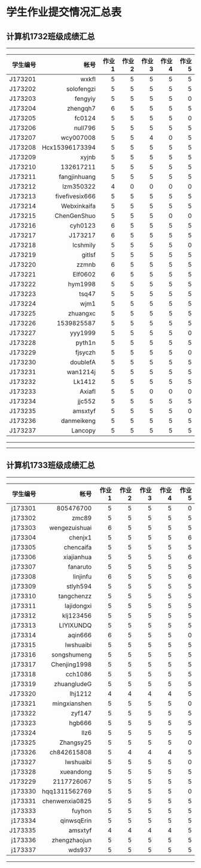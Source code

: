 ﻿# 学生作业提交情况汇总表
## 计算机1732班级成绩汇总
---
学生编号|帐号|作业1|作业2|作业3|作业4|作业5
---:|---:|---:|---:|---:|---:|---:
J173201|wxkfl		|5|5|5|5|5
J173202|solofengzi	|5|5|5|5|5
J173203|fengyiy		|5|5|5|5|0
J173204|zhengqh7	|6|5|5|5|5
J173205|fc0124		|5|5|5|5|0
J173206|null796		|5|5|5|5|5
J173207|wcy007008	|5|5|4|0|5
J173208|Hcx15396173394	|5|5|5|5|5
J173209|xyjnb		|5|5|5|5|5
J173210|132617211	|5|5|5|5|5
J173211|fangjinhuang	|5|5|5|5|5
J173212|lzm350322	|4|0|0|0|0
J173213|fivefivesix666	|5|5|5|5|5
J173214|Webxinkaifa	|5|5|5|5|5
J173215|ChenGenShuo	|5|5|5|0|0
J173216|cyh0123		|6|5|5|5|5
J173217|J173217		|6|5|5|5|5
J173218|lcshmily	|5|5|5|5|0
J173219|gitlsf		|5|5|5|5|5
J173220|zzmnb|6		|5|5|5|5
J173221|Elf0602		|6|5|5|5|5
J173222|hym1998		|5|5|5|5|5
J173223|tsq47		|5|5|5|5|5
J173224|wjm1		|5|5|5|5|5
J173225|zhuangxc	|5|5|5|5|5
J173226|1539825587	|5|5|5|5|5
J173227|yyy1999		|5|5|5|5|0
J173228|pyth1n		|5|5|5|5|5
J173229|fjsyczh		|5|5|5|5|0
J173230|doublefA	|5|5|5|5|5
J173231|wan1214j	|5|5|5|5|5
J173232|Lk1412		|5|5|5|5|5
J173233|Axiafl		|5|5|0|0|0
J173234|jjc552		|5|5|5|5|5
J173235|amsxtyf		|5|5|5|5|0
J173236|danmeikeng	|5|5|5|5|5
J173237|Lancopy		|5|5|5|5|5
---

---
## 计算机1733班级成绩汇总
---
学生编号|帐号|作业1|作业2|作业3|作业4|作业5
---:|---:|---:|---:|---:|---:|---:
j173301|805476700	|5|5|5|5|0
j173302|zmc89		|5|5|5|5|5
j173303|wengezuishuai	|6|5|5|5|5
j173304|chenjx1		|5|5|5|5|6
j173305|chencaifa	|5|5|5|5|5
j173306|xiajianhua	|5|5|5|5|6
j173307|fanaruto	|5|5|5|5|5
j173308|linjinfu	|6|5|5|5|6
j173309|stlyh594	|5|5|5|5|5
j173310|tangchenzz	|5|5|5|5|5
j173311|lajidongxi	|5|5|5|5|5
j173312|klj123456	|5|5|5|5|5
j173313|LIYIXUNDQ	|5|5|5|5|5
j173314|aqin666|6	|5|5|5|0
j173315|lwshuaibi	|5|5|5|5|5
j173316|songshumeng	|5|5|5|5|5
j173317|Chenjing1998	|5|5|5|5|5
j173318|cch1086		|5|5|5|5|5
j173319|zhuangludeG	|5|5|5|5|5
J173320|lhj1212		|4|4|4|4|5
j173321|mingxianshen	|5|5|5|5|0
j173322|zyf147		|5|5|5|5|5
j173323|hgb666		|5|5|5|5|5
j173324|llz6		|5|5|5|5|5
j173325|Zhangsy25	|5|5|5|5|0
j173326|ch842615808	|5|4|4|4|5
j173327|lwshuaibi	|5|5|5|5|0
j173328|xueandong	|5|5|5|5|5
J173229|2117726067	|5|5|5|5|5
j173330|hqq1311562769	|5|5|5|5|0
j173331|chenwenxia0825	|5|5|5|5|5
j173333|fuyhon		|5|5|5|5|5
j173334|qinwsqErin	|5|5|5|5|5
J173335|amsxtyf		|4|4|4|4|5
j173336|zhengzhaojun	|5|5|5|5|5
j173337|wds937		|5|5|5|5|5


---
